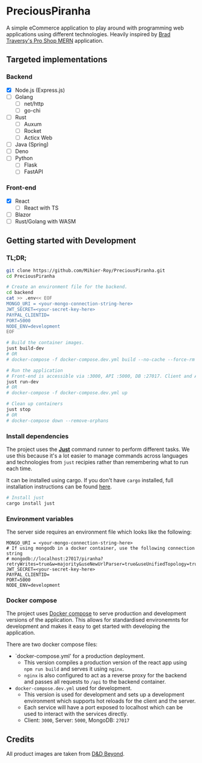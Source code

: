 # PreciousPiranha

A simple eCommerce application to play around with programming web applications using different technologies. Heavily inspired by [Brad Traversy's Pro Shop MERN](https://github.com/bradtraversy/proshop_mern) application.

## Targeted implementations

### Backend

-   [x] Node.js (Express.js)
-   [ ] Golang
    -   [ ] net/http
    -   [ ] go-chi
-   [ ] Rust
    -   [ ] Auxum
    -   [ ] Rocket
    -   [ ] Acticx Web
-   [ ] Java (Spring)
-   [ ] Deno
-   [ ] Python
    -   [ ] Flask
    -   [ ] FastAPI

### Front-end

-   [x] React
    -   [ ] React with TS
-   [ ] Blazor
-   [ ] Rust/Golang with WASM

## Getting started with Development

### TL;DR;

```bash
git clone https://github.com/Mihier-Roy/PreciousPiranha.git
cd PreciousPiranha

# Create an environment file for the backend.
cd backend
cat >> .env<< EOF
MONGO_URI = <your-mongo-connection-string-here>
JWT_SECRET=<your-secret-key-here>
PAYPAL_CLIENTID=
PORT=5000
NODE_ENV=development
EOF

# Build the container images.
just build-dev
# OR
# docker-compose -f docker-compose.dev.yml build --no-cache --force-rm

# Run the application
# Front-end is accessible via :3000, API :5000, DB :27017. Client and API both support hot-reload.
just run-dev
# OR
# docker-compose -f docker-compose.dev.yml up

# Clean up containers
just stop
# OR
# docker-compose down --remove-orphans
```

### Install dependencies

The project uses the **[Just](https://github.com/casey/just)** command runner to perform different tasks. We use this because it's a lot easier to manage commands across languages and technologies from `just` recipies rather than remembering what to run each time.

It can be installed using cargo. If you don't have `cargo` installed, full installation instructions can be found [here](https://github.com/casey/just#installation).

```bash
# Install just
cargo install just
```

### Environment variables

The server side requires an environment file which looks like the following:

```env
MONGO_URI = <your-mongo-connection-string-here>
# If using mongodb in a docker container, use the following connection string
# mongodb://localhost:27017/piranha?retryWrites=true&w=majority&useNewUrlParser=true&useUnifiedTopology=true";
JWT_SECRET=<your-secret-key-here>
PAYPAL_CLIENTID=
PORT=5000
NODE_ENV=development
```

### Docker compose

The project uses [Docker compose](https://docs.docker.com/compose/) to serve production and development versions of the application. This allows for standardised environemnts for development and makes it easy to get started with developing the application.

There are two docker compose files:

-   `docker-compose.yml' for a production deployment.
    -   This version compiles a production version of the react app using `npm run build` and serves it using `nginx`.
    -   `nginx` is also configured to act as a reverse proxy for the backend and passes all requests to `/api` to the backend container.
-   `docker-compose.dev.yml` used for development.
    -   This version is used for development and sets up a development environment which supports hot reloads for the client and the server.
    -   Each service will have a port exposed to localhost which can be used to interact with the services directly.
    -   Client: `3000`, Server: `5000`, MongoDB: `27017`

## Credits

All product images are taken from [D&D Beyond](https://www.dndbeyond.com/magic-items).
